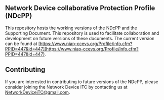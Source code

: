 ## Network Device collaborative Protection Profile (NDcPP)
This repository hosts the working versions of the NDcPP and the Supporting Document. This repository is used to facilitate collaboration and development on future versions of these documents. The current version can be found at [https://www.niap-ccevs.org/Profile/Info.cfm?PPID=447&id=447](https://www.niap-ccevs.org/Profile/Info.cfm?PPID=447&id=447).


## Contributing
If you are interested in contributing to future versions of the NDcPP, please consider joining the Network Device iTC by contacting us at NetworkDeviceiTC@gmail.com.
 
